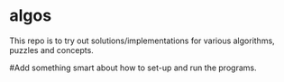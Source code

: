 # algos
This repo is to try out solutions/implementations for various algorithms, puzzles and concepts.

#Add something smart about how to set-up and run the programs.
